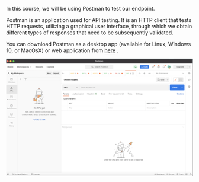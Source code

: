 In this course, we will be using Postman to test our endpoint.

Postman is an application used for API testing. It is an HTTP client that tests HTTP requests, utilizing a graphical user interface, through which we obtain different types of responses that need to be subsequently validated.

You can download Postman as a desktop app (available for Linux, Windows 10, or MacOsX) or web application from [here](https://www.postman.com/downloads/) . 

![alt text](../../assets/postman.png)